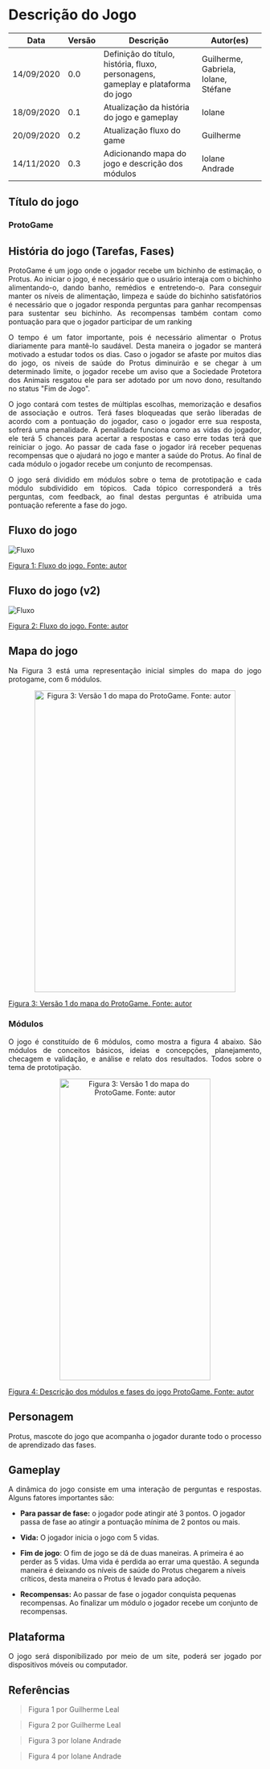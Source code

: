 # Descrição do Jogo

Data | Versão | Descrição | Autor(es)
----- | ------ | -------- | --------
14/09/2020 | 0.0 | Definição do título, história, fluxo, personagens, gameplay e plataforma do jogo  | Guilherme, Gabriela, Iolane, Stéfane
18/09/2020 | 0.1 | Atualização da história do jogo e gameplay | Iolane
20/09/2020 | 0.2 | Atualização fluxo do game| Guilherme
14/11/2020 | 0.3 | Adicionando mapa do jogo e descrição dos módulos| Iolane Andrade



## Título do jogo

### ProtoGame

## História do jogo (Tarefas, Fases)

<p align="justify">ProtoGame é um jogo onde o jogador recebe um bichinho de estimação, o Protus. Ao iniciar o jogo, é necessário que o usuário interaja com o bichinho alimentando-o, dando banho, remédios e entretendo-o. Para conseguir manter os níveis de alimentação, limpeza e saúde do bichinho satisfatórios é necessário que o jogador responda perguntas para ganhar recompensas para sustentar seu bichinho. As recompensas também contam como pontuação para que o jogador participar de um ranking</p>

<p align="justify">O tempo é um fator importante, pois é necessário alimentar o Protus diariamente para mantê-lo saudável. Desta maneira o jogador se manterá motivado a estudar todos os dias. Caso o jogador se afaste por muitos dias do jogo, os niveis de saúde do Protus diminuirão e se chegar à um determinado limite, o jogador recebe um aviso que a Sociedade Protetora dos Animais resgatou ele para ser adotado por um novo dono, resultando no status "Fim de Jogo".</p>

<p align="justify">O jogo contará com testes de múltiplas escolhas, memorização e desafios de associação e outros. Terá fases bloqueadas que serão liberadas de acordo com a pontuação do jogador, caso o jogador erre sua resposta, sofrerá uma penalidade. A penalidade funciona como as vidas do jogador, ele terá 5 chances para acertar a respostas e caso erre todas terá que reiniciar o jogo. Ao passar de cada fase o jogador irá receber pequenas recompensas que o ajudará no jogo e manter a saúde do Protus. Ao final de cada módulo o jogador recebe um conjunto de recompensas.</p>

<p align="justify"> O jogo será dividido em módulos sobre o tema de prototipação e cada módulo subdividido em tópicos. Cada tópico corresponderá a três perguntas, com feedback, ao final destas perguntas é atribuida uma pontuação referente a fase do jogo.</p>

## Fluxo do jogo

![Fluxo](./img/fluxo-jogo.jpeg)

[Figura 1: Fluxo do jogo. Fonte: autor](./img/fluxo-jogo.jpeg)

## Fluxo do jogo (v2)
![Fluxo](./img/fluxo_protogame.jpg)

[Figura 2: Fluxo do jogo. Fonte: autor](./img/fluxo_protogame.jpg)

## Mapa do jogo

<p align="justify">Na Figura 3 está uma representação inicial simples do mapa do jogo protogame, com 6 módulos. </p>


<center>
<img src="./img/MAPA-PROTOGAME-mapa.jpg" alt="Figura 3: Versão 1 do mapa do ProtoGame. Fonte: autor" width=400 height=600>
</center>

[Figura 3: Versão 1 do mapa do ProtoGame. Fonte: autor](./img/MAPA-PROTOGAME-mapa.jpg)

### Módulos

<p align="justify"> O jogo é constituído de 6 módulos, como mostra a figura 4 abaixo. São módulos de conceitos básicos, ideias e concepções, planejamento, checagem e validação, e análise e relato dos resultados. Todos sobre o tema de prototipação.  </p>
 
 <center>
<img src="./img/MAPA-PROTOGAME-modulos-fases.jpg" alt="Figura 3: Versão 1 do mapa do ProtoGame. Fonte: autor" width=300 height=600>
</center>

[Figura 4: Descrição dos módulos e fases do jogo ProtoGame. Fonte: autor](./img/MAPA-PROTOGAME-modulos-fases.jpg)

## Personagem

Protus, mascote do jogo que acompanha o jogador durante todo o processo de aprendizado das fases.

## Gameplay

<p align="justify">A dinâmica do jogo consiste em uma interação de perguntas e respostas. Alguns fatores importantes são:</p>
  
  - **Para passar de fase:** o jogador pode atingir até 3 pontos. O jogador passa de fase ao atingir a pontuação mínima de 2 pontos ou mais.
  
  - **Vida:** O jogador inicia o jogo com 5 vidas.
  
  - **Fim de jogo**: O fim de jogo se dá de duas maneiras. A primeira é ao perder as 5 vidas. Uma vida é perdida ao errar uma questão. A segunda maneira é deixando os níveis de saúde do Protus chegarem a níveis críticos, desta maneira o Protus é levado para adoção.
  
  - **Recompensas:** Ao passar de fase o jogador conquista pequenas recompensas. Ao finalizar um módulo o jogador recebe um conjunto de recompensas.


## Plataforma

<p align="justify">O jogo será disponibilizado por meio de um site, poderá ser jogado por dispositivos móveis ou computador.</p>





## Referências


> Figura 1 por Guilherme Leal

> Figura 2 por Guilherme Leal

> Figura 3 por Iolane Andrade

> Figura 4 por Iolane Andrade
